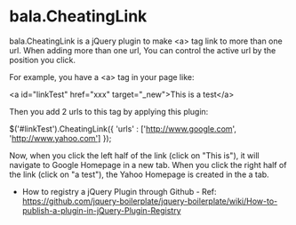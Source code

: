 bala.CheatingLink
============

bala.CheatingLink is a jQuery plugin to make &lt;a> tag link to more than one url. When adding more than one url, You can control the active url by the position you click.

For example, you have a &lt;a> tag in your page like:

&lt;a id="linkTest" href="xxx" target="_new">This is a test&lt;/a>

Then you add 2 urls to this tag by applying this plugin:

$('#linkTest').CheatingLink({
	'urls' : ['http://www.google.com', 'http://www.yahoo.com']
});

Now, when you click the left half of the link (click on "This is"), it will navigate to Google Homepage in a new tab. When you click the right half of the link (click on "a test"), the Yahoo Homepage is created in the a tab.


* How to registry a jQuery Plugin through Github - Ref: https://github.com/jquery-boilerplate/jquery-boilerplate/wiki/How-to-publish-a-plugin-in-jQuery-Plugin-Registry
